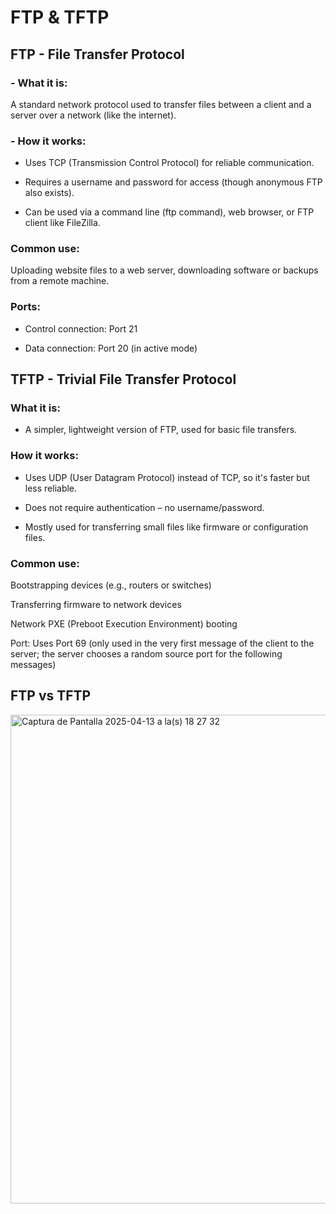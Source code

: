 # FTP & TFTP

## FTP - File Transfer Protocol

### - What it is:
   A standard network protocol used to transfer files between a client and a server over a network (like the internet).

### - How it works:

- Uses TCP (Transmission Control Protocol) for reliable communication.

- Requires a username and password for access (though anonymous FTP also exists).

- Can be used via a command line (ftp command), web browser, or FTP client like FileZilla.

### Common use:
Uploading website files to a web server, downloading software or backups from a remote machine.

### Ports:

- Control connection: Port 21

- Data connection: Port 20 (in active mode)

## TFTP - Trivial File Transfer Protocol

### What it is: 

- A simpler, lightweight version of FTP, used for basic file transfers.

### How it works:

- Uses UDP (User Datagram Protocol) instead of TCP, so it's faster but less reliable.

- Does not require authentication – no username/password.

- Mostly used for transferring small files like firmware or configuration files.

### Common use:

Bootstrapping devices (e.g., routers or switches)

Transferring firmware to network devices

Network PXE (Preboot Execution Environment) booting

Port: Uses Port 69 (only used in the very first message of the client to the server; the server chooses a random source port for the following messages)

## FTP vs TFTP

<img width="782" alt="Captura de Pantalla 2025-04-13 a la(s) 18 27 32" src="https://github.com/user-attachments/assets/8fdc3cf4-b019-4746-b48e-0d0a18c9605f" />






